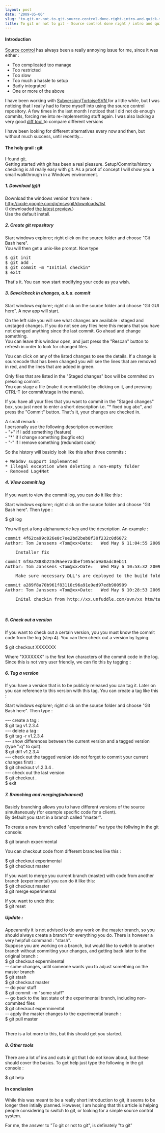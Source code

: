 ```yaml
---
layout: post
date: "2009-05-06"
slug: "to-git-or-not-to-git-source-control-done-right-intro-and-quick-tutorial"
title: To git or not to git - Source control done right / intro and quick tutorial
---
```


<h4>Introduction&nbsp;</h4>
<p>
<a href="http://en.wikipedia.org/wiki/Revision_control" target="_blank">Source control</a> has always been a really annoying issue for me, since it was either : 
</p>
<ul>
	<li>
	<div>
	Too complicated too manage 
	</div>
	</li>
	<li>
	<div>
	Too restricted 
	</div>
	</li>
	<li>
	<div>
	Too slow 
	</div>
	</li>
	<li>
	<div>
	Too much a hassle to setup 
	</div>
	</li>
	<li>
	<div>
	Badly integrated 
	</div>
	</li>
	<li>
	<div>
	One or more of the above 
	</div>
	</li>
</ul>
<p>
I have been working with <a href="http://subversion.tigris.org/" target="_blank">Subversion</a>/<a href="http://tortoisesvn.tigris.org/" target="_blank">TortoiseSVN </a>for a little while, but I was noticing that I really had to force myself into using the source control repository. A few times in the last month I noticed that I did not do enough commits, forcing me into re-implementing stuff again. I was also lacking a very good <a href="http://en.wikipedia.org/wiki/Diff" target="_blank">diff tool </a>to compare different versions 
</p>
<p>
I have been looking for different alternatives every now and then, but without much success, until recently... 
</p>
<h4>The holy grail : git</h4>
<p>
I found <a href="http://git-scm.com/" target="_blank">git</a>.<br />
Getting started with&nbsp;git has been a real pleasure. Setup/Commits/history checking is all really easy with git. As a proof of concept&nbsp;I will&nbsp;show you a small walkthrough in a Windows environment. 
</p>
<h5>1. Download (g)it</h5>
<p>
Download the windows version from here : <a href="http://code.google.com/p/msysgit/downloads/list">http://code.google.com/p/msysgit/downloads/list</a><br />
(I downloaded <a href="http://msysgit.googlecode.com/files/Git-1.6.2.2-preview20090408.exe" target="_blank">the latest preview</a>.)<br />
Use the default install. 
</p>
<h5>2. Create git repository</h5>
<p>
Start windows explorer; right click on the source folder and choose &quot;Git Bash here&quot;.<br />
You will then get a unix-like prompt. Now type 
</p>
<pre>
$ git init
$ git add .
$ git commit -m &quot;Initial checkin&quot;
$ exit
</pre>
<p>
That&#39;s it. You can now start modifying your code as you wish. 
</p>
<h5>3. Save/check in&nbsp;changes, a.k.a. commit&nbsp;</h5>
<p>
Start windows explorer; right click on the source folder and choose &quot;Git GUI here&quot;. A new app will start. 
</p>
<p>
On the left side you will see what changes are available : staged and unstaged changes. If you do not see any files here this means that you have not changed anything since the last commit. Go ahead and change something.<br />
You can leave this window open, and just press the &quot;Rescan&quot; button to refresh in order to look for changed files. 
</p>
<p>
You can click on any of the listed changes to see the details. If a change is sourcecode that has been changed you will see the lines that are removed in red, and the lines that are added in green. 
</p>
<p>
Only files that are listed in the &quot;Staged changes&quot; box will be commited on pressing commit.<br />
You can stage a file (make it committable) by clicking on it, and pressing CTRL-T (or commit/stage in the menu). 
</p>
<p>
If you have all your files that you want to commit in the&nbsp;&quot;Staged changes&quot; box, you just need to enter a short description i.e. &quot;* fixed bug abc&quot;, and press the &quot;Commit&quot; button. That&#39;s it, your changes are checked in. 
</p>
<p>
A small remark :<br />
I personally use the following description convention:<br />
- &quot;+&quot; if I add something (feature)<br />
- &quot;*&quot; if I change something (bugfix etc) <br />
- &quot;-&quot; if I remove something (redundant code) 
</p>
<p>
So&nbsp;the history&nbsp;will basicly look like this after three commits : 
</p>
<pre>
+ Webdav support implemented
* illegal exception when deleting a non-empty folder
- Removed Log4Net
</pre>
<h5>4. View commit log</h5>
<p>
If you want to view&nbsp;the commit log, you can do it like this : 
</p>
<p>
Start windows explorer; right click on the source folder and choose &quot;Git Bash here&quot;. Then type : 
</p>
<p>
$ git log 
</p>
<p>
You will get a long alphanumeric key and the description. An example : 
</p>
<pre>
commit 4f62ca99c026e0c7ee2bd2beb8f39f232c0d6072
Author: Tom Janssens &lt;Tom@xx&gt;Date:&nbsp;&nbsp; Wed May 6 11:04:55 2009 +0200
</pre>
<pre>
&nbsp;&nbsp;&nbsp; Installer fix
</pre>
<pre>
commit 6f8a7888b223d9aee7adbef105aca9a0adc8eb11
Author: Tom Janssens &lt;Tom@xx&gt;Date:&nbsp;&nbsp; Wed May 6 10:53:32 2009 +0200
</pre>
<pre>
&nbsp;&nbsp;&nbsp; Make sure necessary DLL&#39;s are deployed to the build folder
</pre>
<pre>
commit a289f8a70b961f83110c96a91e9ed97edb900909
Author: Tom Janssens &lt;Tom@xx&gt;Date:&nbsp;&nbsp; Wed May 6 10:28:53 2009 +0200
</pre>
<pre>
&nbsp;&nbsp;&nbsp; Inital checkin from http://xx.unfuddle.com/svn/xx_htm/tags/v1.3.0.3404/
</pre>
<p>
&nbsp;
</p>
<h5>5. Check out a version</h5>
<p>
If you want to check out a certain version, you you must know the commit code from the log (step 4). You can then check out a version by typing 
</p>
<p>
$ git&nbsp;checkout XXXXXXX 
</p>
<p>
Where &quot;XXXXXXX&quot; is the first few characters of the commit code in the log. Since this is not very user friendly, we can fix this by tagging : 
</p>
<h5>6. Tag a version</h5>
<p>
If you have a version that is to be publicly released you can tag it. Later on you can reference to this version with this tag. You can create a tag like this : 
</p>
<p>
Start windows explorer; right click on the source folder and choose &quot;Git Bash here&quot;. Then type : 
</p>
<p>
---&nbsp;create a tag : <br />
$ git tag v1.2.3.4&nbsp;<br />
--- delete a tag : <br />
$ git tag -r v1.2.3.4<br />
--- show differences between the current version and a tagged version (type &quot;:q&quot; to quit): <br />
$ git diff v1.2.3.4<br />
--- check out the tagged version (do not forget to commit your current changes first) : <br />
$ git checkout v1.2.3.4 .<br />
--- check out the last version<br />
$ git checkout .<br />
$ exit 
</p>
<h5>7.&nbsp;Branching and merging(advanced)</h5>
<p>
Basicly branching allows you to have different versions of the source simultaneously (for example specific code for a client).<br />
By default you start in a branch called &quot;master&quot;. 
</p>
<p>
To create a new branch called &quot;experimental&quot; we type the follwing in the git console: 
</p>
<p>
$ git&nbsp;branch experimental 
</p>
<p>
You can checkout code from different branches like this : 
</p>
<p>
$ git&nbsp;checkout experimental<br />
$ git&nbsp;checkout master 
</p>
<p>
If you want to merge you current branch (master) with code from another branch (experimental) you can do it like this:<br />
$ git&nbsp;checkout master<br />
$ git merge experimental 
</p>
<p>
If you want to&nbsp;undo this:<br />
$ git reset 
</p>
<h5>Update :</h5>
<p>
Appearantly it is not advised to do any work on the master branch, so you should always create a branch for everything you do. There is however a very helpfull command : &quot;stash&quot;.<br />
Suppose you are working on a branch, but would like to switch to another branch without commiting your changes, and getting back later to the original branch :<br />
$ git&nbsp;checkout experminental<br />
-- some changes, until someone wants you to adjust something on the master branch<br />
$ git stash<br />
$ git checkout master<br />
-- do your stuff<br />
$ git commit -m &quot;some stuff&quot;<br />
-- go back to the last state of the experimental branch, including non-commited files <br />
$ git&nbsp;checkout experminental<br />
-- apply the master changes to the experimental branch :<br />
$ git pull master<br />
<br />
</p>
<p>
There is a lot more to this, but this should get you started. 
</p>
<h5>8. Other tools</h5>
<p>
There are a lot of ins and outs in git that I do not know about, but these should cover the basics. To get help just type the following in the git console : 
</p>
<p>
$ git&nbsp;help 
</p>
<h4>In conclusion</h4>
<p>
While this was meant to be a really short introduction to git, it seems to be longer then intially planned. However, I am hoping that this article is helping people considering to switch to git, or looking for a simple source control system. 
</p>
<p>
For me, the answer to &quot;To git or not to git&quot;, is definately &quot;to git&quot; 
</p>
